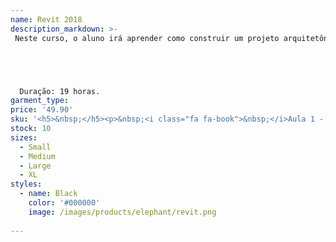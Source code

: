```yaml
---
name: Revit 2018
description_markdown: >-
 Neste curso, o aluno irá aprender como construir um projeto arquitetônico, importando uma planta baixa do AutoCAD e atribuindo toda a estrutura que uma construção precisará conter, ao final do projeto, o aluno criará uma planilha orçamentária, com informações do custo que determinados pontos da obra terá e quanto de material, um determinado ponto da obra, precisará.





  Duração: 19 horas.
garment_type:
price: '49.90'
sku: '<h5>&nbsp;</h5><p>&nbsp;<i class="fa fa-book">&nbsp;</i>Aula 1 - Introdução ao Revit 2018</p><p>&nbsp;<i class="fa fa-book">&nbsp;</i>Aula 2 - Download e Instalação do Revit 2018</p><p>&nbsp;<i class="fa fa-book">&nbsp;</i>Aula 3 - Revit X Autocad</p><p>&nbsp;<i class="fa fa-book">&nbsp;</i>Aula 4 - Criação de um Template</p><p>&nbsp;<i class="fa fa-book">&nbsp;</i>Aula 5 - Importando um arquivo do Autocad</p><p>&nbsp;<i class="fa fa-book">&nbsp;</i>Aula 6 - Famílias e Elementos</p><p>&nbsp;<i class="fa fa-book">&nbsp;</i>Aula 7 - Ferramentas de Modificação</p><p>&nbsp;<i class="fa fa-book">&nbsp;</i>Aula 8 - Paredes</p><p>&nbsp;<i class="fa fa-book">&nbsp;</i>Aula 9 - Portas</p><p>&nbsp;<i class="fa fa-book">&nbsp;</i>Aula 10 - Janelas</p><p>&nbsp;<i class="fa fa-book">&nbsp;</i>Aula 11 - Pisos</p><p>&nbsp;<i class="fa fa-book">&nbsp;</i>Aula 12 - Modos de Visualização</p><p>&nbsp;<i class="fa fa-book">&nbsp;</i>Aula 13 - Elevações</p><p>&nbsp;<i class="fa fa-book">&nbsp;</i>Aula 14 - Modificações no Projeto - Parte 1</p><p>&nbsp;<i class="fa fa-book">&nbsp;</i>Aula 15 - Eixos</p><p>&nbsp;<i class="fa fa-book">&nbsp;</i>Aula 16 - Modificações no Projeto - Parte 2</p><p>&nbsp;<i class="fa fa-book">&nbsp;</i>Aula 17 - Vigas Baldrames</p><p>&nbsp;<i class="fa fa-book">&nbsp;</i>Aula 18 - Pilares Estruturais</p><p>&nbsp;<i class="fa fa-book">&nbsp;</i>Aula 19 - Laje Estrutural - Parte 1</p><p>&nbsp;<i class="fa fa-book">&nbsp;</i>Aula 20 - Laje Estrutural - Parte 2</p><p>&nbsp;<i class="fa fa-book">&nbsp;</i>Aula 21 - Ferramenta Unir</p><p>&nbsp;<i class="fa fa-book">&nbsp;</i>Aula 22 - Inserindo as Vigas</p><p>&nbsp;<i class="fa fa-book">&nbsp;</i>Aula 23 - Deslocamento Das Vigas</p><p>&nbsp;<i class="fa fa-book">&nbsp;</i>Aula 24 - Padrão de Corte</p><p>&nbsp;<i class="fa fa-book">&nbsp;</i>Aula 25 - Faixa da Vista</p><p>&nbsp;<i class="fa fa-book">&nbsp;</i>Aula 26 - Modificações no Projeto - Parte 3</p><p>&nbsp;<i class="fa fa-book">&nbsp;</i>Aula 27 - Muro - Parte 1</p><p>&nbsp;<i class="fa fa-book">&nbsp;</i>Aula 28 - Muro - Parte 2</p><p>&nbsp;<i class="fa fa-book">&nbsp;</i>Aula 29 - Divisão de Pisos</p><p>&nbsp;<i class="fa fa-book">&nbsp;</i>Aula 30 - Forros</p><p>&nbsp;<i class="fa fa-book">&nbsp;</i>Aula 31 - Telhado</p><p>&nbsp;<i class="fa fa-book">&nbsp;</i>Aula 32 - Madeiramento do Telhado - Parte 1</p><p>&nbsp;<i class="fa fa-book">&nbsp;</i>Aula 33 - Madeiramento do Telhado - Parte 2</p><p>&nbsp;<i class="fa fa-book">&nbsp;</i>Aula 34 - Telhas</p><p>&nbsp;<i class="fa fa-book">&nbsp;</i>Aula 35 - Personalização do Projeto</p><p>&nbsp;<i class="fa fa-book">&nbsp;</i>Aula 36 - Aplicação de Texturas</p><p>&nbsp;<i class="fa fa-book">&nbsp;</i>Aula 37 - Tabela Quatitativa</p><p>&nbsp;<i class="fa fa-book">&nbsp;</i>Aula 38 - Tabela Orçamentária</p>'
stock: 10
sizes:
  - Small
  - Medium
  - Large
  - XL
styles:
  - name: Black
    color: '#000000'
    image: /images/products/elephant/revit.png
  
---
```

